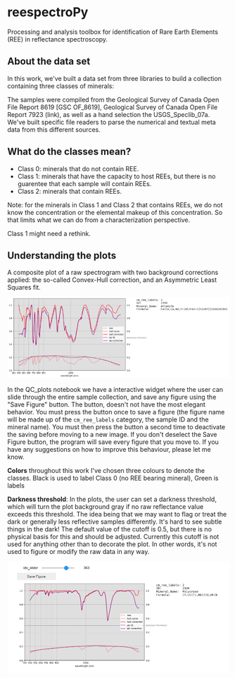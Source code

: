 # reespectroPy
Processing and analysis toolbox for identification of Rare Earth Elements (REE) in reflectance spectroscopy.

## About the data set

In this work, we've built a data set from three libraries to build a collection containing three classes of minerals:



The samples were compiled from the Geological Survey of Canada Open File Report 8619 [GSC OF_8619], Geological Survey of Canada Open File Report 7923 (link), as well as a hand selection the USGS_Speclib_07a. We've built specific file readers to parse the numerical and textual meta data from this different sources.

## What do the classes mean?

- Class 0: minerals that do not contain REE.
- Class 1: minerals that have the capacity to host REEs, but there is no guarentee that each sample will contain REEs.
- Class 2: minerals that contain REEs.

Note: for the minerals in Class 1 and Class 2 that contains REEs, we do not know the concentration or the elemental makeup of this concentration. So that limits what we can do from a characterization perspective. 

Class 1 might need a rethink.

## Understanding the plots

A composite plot of a raw spectrogram with two background corrections applied: the so-called Convex-Hull correction, and an Asymmetric Least Squares fit.

![Example of sample 2399 (Allanite)](/images/2399_allanite.png)

In the QC_plots notebook we have a interactive widget where the user can slide through the entire sample collection, and save any figure using the "Save Figure" button. The button, doesn't not have the most elegant behavior. You must press the button once to save a figure (the figure name will be made up of the `cm_ree_labels` category, the sample ID and the mineral name). You must then press the button a second time to deactivate the saving before moving to a new image. If you don't deselect the Save Figure button, the program will save every figure that you move to. If you have any suggestions on how to improve this behaviour, please let me know.

**Colors** throughout this work I've chosen three colours to denote the classes. Black is used to label Class 0 (no REE bearing mineral), Green is labels

**Darkness threshold**: In the plots, the user can set a darkness threshold, which will turn the plot background gray if no raw reflectance value exceeds this threshold. The idea being that we may want to flag or treat the dark or generally less reflective samples differently. It's hard to see subtle things in the dark! The default value of the cutoff is 0.5, but there is no physical basis for this and should be adjusted. Currently this cutoff is not used for anything other than to decorate the plot. In other words, it's not used to figure or modify the raw data in any way.


![Example of sample 2104 (Polycrase)](/images/2104_polycrase.png)
